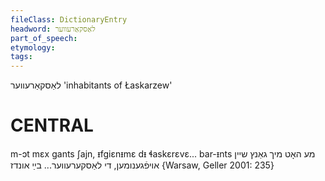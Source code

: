 ```yaml
---
fileClass: DictionaryEntry
headword: לאַסקאַרעווער
part_of_speech: 
etymology: 
tags: 
---
```

לאַסקאַרעווער
'inhabitants of Łaskarzew'

CENTRAL
========

m-ɔt mɛx gants ʃajn, ᵻfgiɛnᵻmɛ dᵻ ɬaskɛrɛvɛ... bar-ᵻnts מע האָט מיך גאַנץ שיין אויפֿגענומען, די לאַסקערעווער... בײַ אונדז  {Warsaw, Geller 2001: 235}